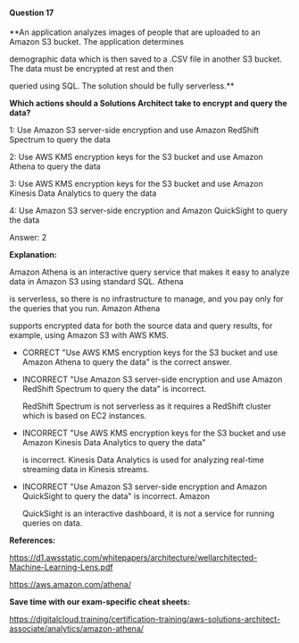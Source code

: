 #### Question  17


**An application analyzes images of people that are uploaded to an Amazon S3 bucket. The application determines

demographic data which is then saved to a .CSV file in another S3 bucket. The data must be encrypted at rest and then

queried using SQL. The solution should be fully serverless.**


**Which actions should a Solutions Architect take to encrypt and query the data?**


1: Use Amazon S3 server-side encryption and use Amazon RedShift Spectrum to query the data


2: Use AWS KMS encryption keys for the S3 bucket and use Amazon Athena to query the data


3: Use AWS KMS encryption keys for the S3 bucket and use Amazon Kinesis Data Analytics to query the data


4: Use Amazon S3 server-side encryption and Amazon QuickSight to query the data


Answer: 2


**Explanation:**


Amazon Athena is an interactive query service that makes it easy to analyze data in Amazon S3 using standard SQL. Athena

is serverless, so there is no infrastructure to manage, and you pay only for the queries that you run. Amazon Athena

supports encrypted data for both the source data and query results, for example, using Amazon S3 with AWS KMS.


- CORRECT "Use AWS KMS encryption keys for the S3 bucket and use Amazon Athena to query the data" is the correct answer.


- INCORRECT "Use Amazon S3 server-side encryption and use Amazon RedShift Spectrum to query the data" is incorrect.

  RedShift Spectrum is not serverless as it requires a RedShift cluster which is based on EC2 instances.


- INCORRECT "Use AWS KMS encryption keys for the S3 bucket and use Amazon Kinesis Data Analytics to query the data"

  is incorrect. Kinesis Data Analytics is used for analyzing real-time streaming data in Kinesis streams.


- INCORRECT "Use Amazon S3 server-side encryption and Amazon QuickSight to query the data" is incorrect. Amazon

  QuickSight is an interactive dashboard, it is not a service for running queries on data.


**References:**


https://d1.awsstatic.com/whitepapers/architecture/wellarchitected-Machine-Learning-Lens.pdf


https://aws.amazon.com/athena/


**Save time with our exam-specific cheat sheets:**


https://digitalcloud.training/certification-training/aws-solutions-architect-associate/analytics/amazon-athena/

